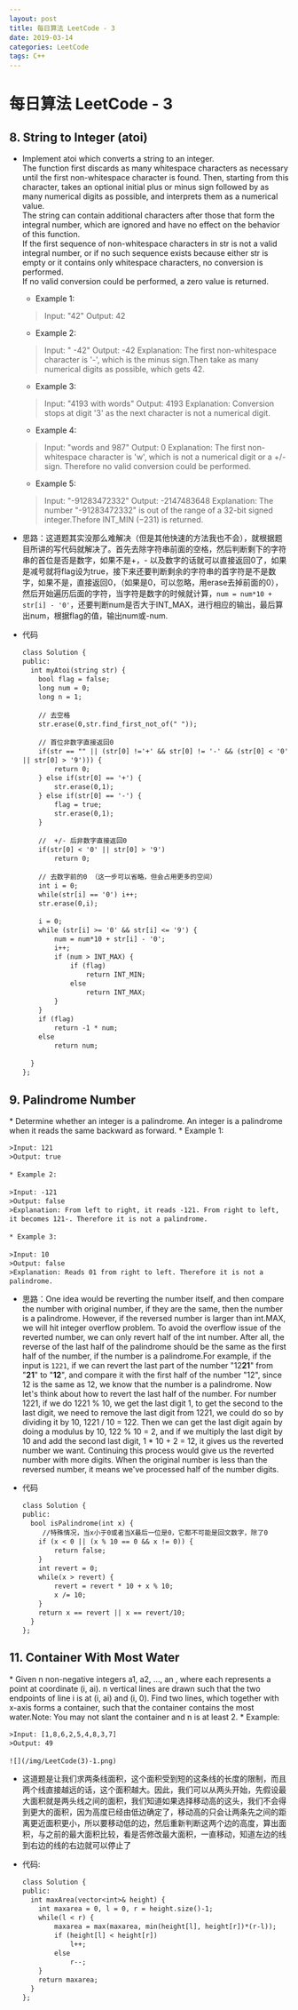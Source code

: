 ```yaml
---
layout: post
title: 每日算法 LeetCode - 3
date: 2019-03-14
categories: LeetCode
tags: C++
---
```


<h1> 每日算法 LeetCode - 3 </h1>
<h2>8. String to Integer (atoi)</h2>

* Implement atoi which converts a string to an integer.    
	The function first discards as many whitespace characters as necessary until the first non-whitespace character is found. Then, starting from this character, takes an optional initial plus or minus sign followed by as many numerical digits as possible, and interprets them as a numerical value.    
	The string can contain additional characters after those that form the integral number, which are ignored and have no effect on the behavior of this function.    
	If the first sequence of non-whitespace characters in str is not a valid integral number, or if no such sequence exists because either str is empty or it contains only whitespace characters, no conversion is performed.    
	If no valid conversion could be performed, a zero value is returned.
	* Example 1:

	>Input: "42"
	>Output: 42
	
	* Example 2:

	>Input: "   -42"
	>Output: -42
	>Explanation: The first non-whitespace character is '-', which is the minus sign.Then take as many numerical digits as possible, which gets 42.

	* Example 3:

	>Input: "4193 with words"
	>Output: 4193
	>Explanation: Conversion stops at digit '3' as the next character is not a numerical digit.

	* Example 4:

	>Input: "words and 987"
	>Output: 0
	>Explanation: The first non-whitespace character is 'w', which is not a numerical digit or a +/- sign. Therefore no valid conversion could be performed.

	* Example 5:

	>Input: "-91283472332"
	>Output: -2147483648
	>Explanation: The number "-91283472332" is out of the range of a 32-bit signed integer.Thefore INT_MIN (−231) is returned.
	
* 思路：这道题其实没那么难解决（但是其他快速的方法我也不会），就根据题目所讲的写代码就解决了。首先去除字符串前面的空格，然后判断剩下的字符串的首位是否是数字，如果不是+，- 以及数字的话就可以直接返回0了，如果是减号就将flag设为true，接下来还要判断剩余的字符串的首字符是不是数字，如果不是，直接返回0，（如果是0，可以忽略，用erase去掉前面的0），然后开始遍历后面的字符，当字符是数字的时候就计算，`num = num*10 + str[i] - '0'`，还要判断num是否大于INT_MAX，进行相应的输出，最后算出num，根据flag的值，输出num或-num.
* 代码
	
	```
	class Solution {
	public:
      int myAtoi(string str) {
        bool flag = false;
        long num = 0;
        long n = 1;
        
        // 去空格
        str.erase(0,str.find_first_not_of(" "));
        
        // 首位非数字直接返回0
        if(str == "" || (str[0] !='+' && str[0] != '-' && (str[0] < '0' || str[0] > '9'))) {
            return 0;
        } else if(str[0] == '+') {
            str.erase(0,1);
        } else if(str[0] == '-') {
            flag = true;
            str.erase(0,1);
        }
        
        //  +/- 后非数字直接返回0
        if(str[0] < '0' || str[0] > '9') 
            return 0;
        
        // 去数字前的0 （这一步可以省略，但会占用更多的空间）
        int i = 0;
        while(str[i] == '0') i++;
        str.erase(0,i);
        
        i = 0;
        while (str[i] >= '0' && str[i] <= '9') {
            num = num*10 + str[i] - '0';
            i++;
            if (num > INT_MAX) {
                if (flag)
                    return INT_MIN;
                else
                    return INT_MAX;
            }
        }
        if (flag)
            return -1 * num;
        else
            return num;

      }
	};
	```



             
<h2>9. Palindrome Number</h2>
* Determine whether an integer is a palindrome. An integer is a palindrome when it reads the same backward as forward.
	* Example 1:  
 
	>Input: 121   
	>Output: true   

	* Example 2:

	>Input: -121   
	>Output: false   
	>Explanation: From left to right, it reads -121. From right to left, it becomes 121-. Therefore it is not a palindrome.

	* Example 3:

	>Input: 10   
	>Output: false   
	>Explanation: Reads 01 from right to left. Therefore it is not a palindrome.
	
* 思路：One idea would be reverting the number itself, and then compare the number with original number, if they are the same, then the number is a palindrome. However, if the reversed number is larger than 
int.MAX, we will hit integer overflow problem. To avoid the overflow issue of the reverted number, we can only revert half of the int number. After all, the reverse of the last half of the palindrome should be the same as the first half of the number, if the number is a palindrome.For example, if the input is `1221`, if we can revert the last part of the number "12**21**" from "**21**" to "**12**", and compare it with the first half of the number "12", since 12 is the same as 12, we know that the number is a palindrome. Now let's think about how to revert the last half of the number. For number 1221, if we do 1221 % 10, we get the last digit 1, to get the second to the last digit, we need to remove the last digit from 1221, we could do so by dividing it by 10, 1221 / 10 = 122. Then we can get the last digit again by doing a modulus by 10, 122 % 10 = 2, and if we multiply the last digit by 10 and add the second last digit, 1 * 10 + 2 = 12, it gives us the reverted number we want. Continuing this process would give us the reverted number with more digits. When the original number is less than the reversed number, it means we've processed half of the number digits.

* 代码
	
	```
	class Solution {
	public:
	  bool isPalindrome(int x) {
	     //特殊情况，当x小于0或者当X最后一位是0，它都不可能是回文数字，除了0
        if (x < 0 || (x % 10 == 0 && x != 0)) {
            return false;
        }
        int revert = 0;
        while(x > revert) {
            revert = revert * 10 + x % 10;
            x /= 10;
        }
        return x == revert || x == revert/10;
      }
	};
	```
	
<h2>11. Container With Most Water</h2>
* Given n non-negative integers a1, a2, ..., an , where each represents a point at coordinate (i, ai). n vertical lines are drawn such that the two endpoints of line i is at (i, ai) and (i, 0). Find two lines, which together with x-axis forms a container, such that the container contains the most water.Note: You may not slant the container and n is at least 2.
	* Example:

	>Input: [1,8,6,2,5,4,8,3,7]  
	>Output: 49 
	  
	![](/img/LeetCode(3)-1.png) 
* 这道题是让我们求两条线面积，这个面积受到短的这条线的长度的限制，而且两个线直接越远的话，这个面积越大。因此，我们可以从两头开始，先假设最大面积就是两头线之间的面积，我们知道如果选择移动高的这头，我们不会得到更大的面积，因为高度已经由低边确定了，移动高的只会让两条先之间的距离更近面积更小，所以要移动低的边，然后重新判断这两个边的高度，算出面积，与之前的最大面积比较，看是否修改最大面积，一直移动，知道左边的线到右边的线的右边就可以停止了
* 代码:

	```
	class Solution {
	public:
      int maxArea(vector<int>& height) {
        int maxarea = 0, l = 0, r = height.size()-1;
        while(l < r) {
            maxarea = max(maxarea, min(height[l], height[r])*(r-l));
            if (height[l] < height[r])
                l++;
            else
                r--;
        }
        return maxarea;
      }
	};
	```
